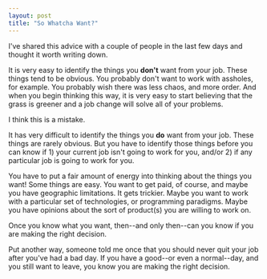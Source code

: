 ```yaml
---
layout: post
title: "So Whatcha Want?"
---
```


I've shared this advice with a couple of people in the last few days
and thought it worth writing down.

It is very easy to identify the things you **don't** want from your
job. These things tend to be obvious. You probably don't want to work
with assholes, for example. You probably wish there was less chaos,
and more order. And when you begin thinking this way, it is very easy
to start believing that the grass is greener and a job change will
solve all of your problems.

I think this is a mistake.

It has very difficult to identify the things you **do** want from your
job. These things are rarely obvious. But you have to identify those
things before you can know if 1) your current job isn't going to work
for you, and/or 2) if any particular job is going to work for you.

You have to put a fair amount of energy into thinking about the things
you want! Some things are easy. You want to get paid, of course, and
maybe you have geographic limitations. It gets trickier. Maybe you
want to work with a particular set of technologies, or programming
paradigms. Maybe you have opinions about the sort of product(s) you
are willing to work on.

Once you know what you want, then--and only then--can you know if you
are making the right decision.

Put another way, someone told me once that you should never quit your
job after you've had a bad day. If you have a good--or even a
normal--day, and you still want to leave, you know you are making the
right decision.
